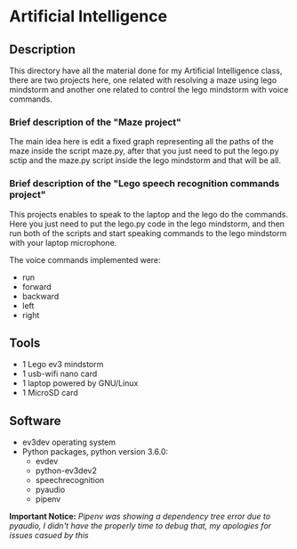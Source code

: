 # Artificial Intelligence

## Description

This directory have all the material done for my Artificial Intelligence
class, there are two projects here, one related with resolving a maze using
lego mindstorm and another one related to control the lego mindstorm with
voice commands.

### Brief description of the "Maze project"

The main idea here is edit a fixed graph representing all the paths of the
maze inside the script maze.py, after that you just need to put the lego.py
sctip and the maze.py script inside the lego mindstorm and that will be all.

### Brief description of the "Lego speech recognition commands project"

This projects enables to speak to the laptop and the lego do the commands.
Here you just need to put the lego.py code in the lego mindstorm, and then run
both of the scripts and start speaking commands to the lego mindstorm with
your laptop microphone.

The voice commands implemented were:
  - run
  - forward
  - backward
  - left
  - right

## Tools

- 1 Lego ev3 mindstorm
- 1 usb-wifi nano card
- 1 laptop powered by GNU/Linux
- 1 MicroSD card

## Software

- ev3dev operating system
- Python packages, python version 3.6.0:
  - evdev
  - python-ev3dev2
  - speechrecognition
  - pyaudio
  - pipenv

**Important Notice:** *Pipenv was showing a dependency tree error due to pyaudio, I didn't have the properly time to debug that, my apologies for issues casued by this*

